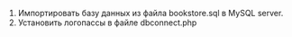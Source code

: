 1. Импортировать базу данных из файла bookstore.sql в MySQL server.
2. Установить логопассы в файле dbconnect.php
